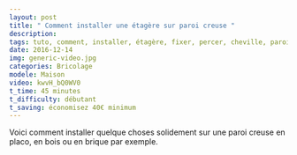 ```yaml
---
layout: post
title: " Comment installer une étagère sur paroi creuse "
description: 
tags: tuto, comment, installer, étagère, fixer, percer, cheville, paroi creuse, placo, plaque de plâtre, brique, soi même,
date: 2016-12-14 
img: generic-video.jpg
categories: Bricolage
modele: Maison
video: kwvH_bQ0WV0
t_time: 45 minutes
t_difficulty: débutant
t_saving: économisez 40€ minimum
---
```


Voici comment installer quelque choses solidement sur une paroi creuse en placo, en bois ou en brique par exemple.